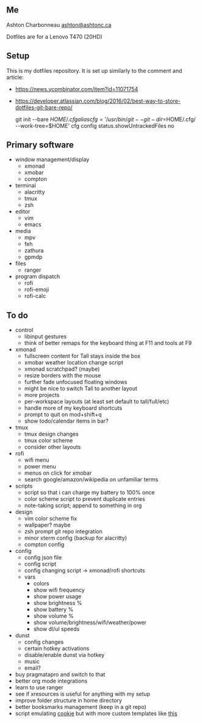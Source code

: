 ## Me

Ashton Charbonneau
ashton@ashtonc.ca

Dotfiles are for a Lenovo T470 (20HD)

## Setup

This is my dotfiles repository. It is set up similarly to the comment and article:
- https://news.ycombinator.com/item?id=11071754
- https://developer.atlassian.com/blog/2016/02/best-way-to-store-dotfiles-git-bare-repo/

    git init --bare $HOME/.cfg
    alias cfg='/usr/bin/git --git-dir=$HOME/.cfg/ --work-tree=$HOME'
    cfg config status.showUntrackedFiles no

## Primary software

- window management/display
	- xmonad
	- xmobar
	- compton
- terminal
	- alacritty
	- tmux
	- zsh
- editor
	- vim
	- emacs
- media
	- mpv
	- feh
	- zathura
	- gpmdp
- files
	- ranger
- program dispatch
	- rofi
	- rofi-emoji
	- rofi-calc

## To do

- control
	- libinput gestures
	- think of better remaps for the keyboard thing at F11 and tools at F9
- xmonad
	- fullscreen content for Tall stays inside the box
	- xmobar weather location change script
	- xmonad scratchpad? (maybe)
	- resize borders with the mouse
	- further fade unfocused floating windows
	- might be nice to switch Tall to another layout
	- more projects
	- per-workspace layouts (at least set default to tall/full/etc)
	- handle more of my keyboard shortcuts
	- prompt to quit on mod+shift+q
	- show todo/calendar items in bar?
- tmux
	- tmux design changes
	- tmux color scheme
	- consider other layouts
- rofi
	- wifi menu
	- power menu
	- menus on click for xmobar
	- search google/amazon/wikipedia on unfamiliar terms
- scripts
	- script so that i can charge my battery to 100% once
	- color scheme script to prevent duplicate entries
	- note-taking script; append to something in org
- design
	- vim color scheme fix
	- wallpaper? maybe
	- zsh prompt git repo integration
	- minor xterm config (backup for alacritty)
	- compton config
- config
	- config json file
	- config script
	- config changing script -> xmonad/rofi shortcuts
	- vars
		- colors
		- show wifi frequency
		- show power usage
		- show brightness %
		- show battery %
		- show volume %
		- show volume/brightness/wifi/weather/power
		- show dl/ul speeds
- dunst
	- config changes
	- certain hotkey activations
	- disable/enable dunst via hotkey
	- music
	- email?
- buy pragmatapro and switch to that
- better org mode integrations
- learn to use ranger
- see if xresources is useful for anything with my setup
- improve folder structure in home directory
- better booksmarks management (keep in a git repo)
- script emulating [cookie](https://github.com/bbugyi200/cookie) but with more custom templates like [this](https://www.reddit.com/r/devops/comments/ak73ar/i_wrote_a_bash_script_to_easily_make_bash_script/)

